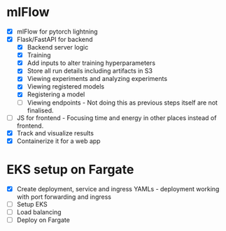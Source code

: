 
# mlFlow

- [X] mlFlow for pytorch lightning
- [X] Flask/FastAPI for backend
    - [X] Backend server logic
    - [X] Training
    - [X] Add inputs to alter training hyperparameters
    - [X] Store all run details including artifacts in S3
    - [X] Viewing experiments and analyzing experiments
    - [X] Viewing registered models
    - [X] Registering a model
    - [ ] Viewing endpoints - Not doing this as previous steps itself are not finalised.
- [ ] JS for frontend - Focusing time and energy in other places instead of frontend.
- [X] Track and visualize results
- [X] Containerize it for a web app

# EKS setup on Fargate

- [X] Create deployment, service and ingress YAMLs - deployment working with port forwarding and ingress
- [ ] Setup EKS
- [ ] Load balancing
- [ ] Deploy on Fargate